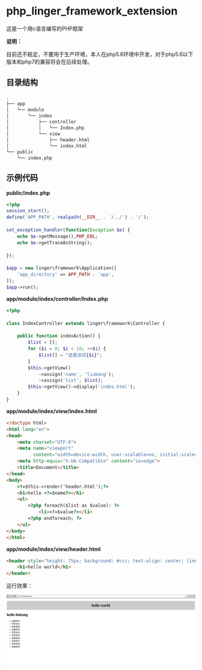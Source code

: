 # php_linger_framework_extension

这是一个用c语言编写的PHP框架

**说明：**

目前还不稳定，不要用于生产环境，本人在php5.6环境中开发，对于php5.6以下版本和php7的兼容将会在后续处理。

## 目录结构

```
.
├── app
│   └── module
│       └── index
│           ├── controller
│           │   └── Index.php
│           └── view
│               ├── header.html
│               └── index.html
└── public
    └── index.php
```


## 示例代码

**public/index.php**

```php
<?php
session_start();
define('APP_PATH', realpath(__DIR__ . '/../') . '/');

set_exception_handler(function(Exception $e) {
	echo $e->getMessage(),PHP_EOL;
	echo $e->getTraceAsString();

});

$app = new linger\framework\Application([
	'app_directory' => APP_PATH . 'app',
]);
$app->run();
```

**app/module/index/controller/Index.php**

```php
<?php

class IndexController extends linger\framework\Controller {

    public function indexAction() {
        $list = [];
        for ($i = 0; $i < 10; ++$i) {
            $list[] = "这是测试{$i}";
        }
        $this->getView()
            ->assign('name', 'liubang');
            ->assign('list', $list);
        $this->getView()->display('index.html');
    }
}
```


**app/module/index/view/index.html**

```html
<!doctype html>
<html lang="en">
<head>
    <meta charset="UTF-8">
    <meta name="viewport"
          content="width=device-width, user-scalable=no, initial-scale=1.0, maximum-scale=1.0, minimum-scale=1.0">
    <meta http-equiv="X-UA-Compatible" content="ie=edge">
    <title>Document</title>
</head>
<body>
    <?=$this->render('header.html');?>
    <h1>hello <?=$name?></h1>
    <ul>
        <?php foreach($list as $value): ?>
            <li><?=$value?></li>
        <?php endforeach; ?>
    </ul>
</body>
</html>
```

**app/module/index/view/header.html**

```html
<header style="height: 75px; background: #ccc; text-align: center; line-height: 75px;">
    <h1>hello world</h1>
</header>
```

运行效果：

![](snapshot/1.png)

